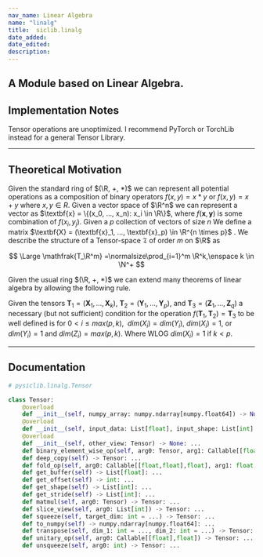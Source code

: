 ```yaml
---
nav_name: Linear Algebra
name: "linalg"
title:  siclib.linalg
date_added:
date_edited:
description:
---
```


## A Module based on Linear Algebra.

## Implementation Notes

Tensor operations are unoptimized. I recommend PyTorch or TorchLib instead for a
general Tensor Library.

---

## Theoretical Motivation
Given the standard ring of $(\R, +, *)$ we can represent all potential
operations as a composition of binary operators $f(x, y) = x * y$ or
$f(x, y) = x + y$ where $x, y \in R$. Given a vector space of $\R^n$ we can
represent a vector as $\textbf{x} = \{(x_0, ..., x_n): x_i \in \R\}$, where
$f(\textbf{x}, \textbf{y})$ is some combination of $f(x_i, y_j)$.
Given a $p$ collection of vectors of size $n$ We define a matrix
$\textbf{X} = (\textbf{x}_1, ..., \textbf{x}_p) \in \R^{n \times p}$
. We describe the structure of a Tensor-space $\mathfrak{T}$ of order
$m$ on $\R$ as

$$
\Large \mathfrak{T_\R^m} =\normalsize\prod_{i=1}^m \R^k,\enspace k \in \N^+
$$

Given the usual ring $(\R, +, *)$ we can extend many theorems of
linear algebra by allowing the following rule.

Given the tensors $\textbf{T}_1 = (\textbf{X}_1, ..., \textbf{X}_k)$,
$\textbf{T}_2 = (\textbf{Y}_1, ..., \textbf{Y}_p)$, and $\textbf{T}_3 =
(\textbf{Z}_1, ..., \textbf{Z}_q)$ a necessary (but not sufficient) condition
for the operation $f(\textbf{T}_1, \textbf{T}_2) = \textbf{T}_3$  to be well
defined is for
$0 < i \leq max(p, k),  \enspace dim(X_i) = dim(Y_i)$, $dim(X_i) = 1$, or
$dim(Y_i) = 1$ and $dim(Z_i) = max(p, k)$. Where WLOG
$dim(X_i) = 1$ if $k < p$.



---

## Documentation

```python
# pysiclib.linalg.Tensor

class Tensor:
    @overload
    def __init__(self, numpy_array: numpy.ndarray[numpy.float64]) -> None: ...
    @overload
    def __init__(self, input_data: List[float], input_shape: List[int] = ..., input_stride: List[int] = ..., offset: int = ...) -> None: ...
    @overload
    def __init__(self, other_view: Tensor) -> None: ...
    def binary_element_wise_op(self, arg0: Tensor, arg1: Callable[[float,float],float]) -> Tensor: ...
    def deep_copy(self) -> Tensor: ...
    def fold_op(self, arg0: Callable[[float,float],float], arg1: float, arg2: int, arg3: bool) -> Tensor: ...
    def get_buffer(self) -> List[float]: ...
    def get_offset(self) -> int: ...
    def get_shape(self) -> List[int]: ...
    def get_stride(self) -> List[int]: ...
    def matmul(self, arg0: Tensor) -> Tensor: ...
    def slice_view(self, arg0: List[int]) -> Tensor: ...
    def squeeze(self, target_dim: int = ...) -> Tensor: ...
    def to_numpy(self) -> numpy.ndarray[numpy.float64]: ...
    def transpose(self, dim_1: int = ..., dim_2: int = ...) -> Tensor: ...
    def unitary_op(self, arg0: Callable[[float],float]) -> Tensor: ...
    def unsqueeze(self, arg0: int) -> Tensor: ...


```
